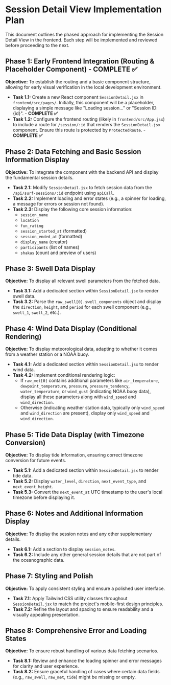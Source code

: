 # Session Detail View Implementation Plan

This document outlines the phased approach for implementing the Session Detail View in the frontend. Each step will be implemented and reviewed before proceeding to the next.

## Phase 1: Early Frontend Integration (Routing & Placeholder Component) - COMPLETE ✅

**Objective:** To establish the routing and a basic component structure, allowing for early visual verification in the local development environment.

*   **Task 1.1:** Create a new React component `SessionDetail.jsx` in `frontend/src/pages/`. Initially, this component will be a placeholder, displaying a simple message like "Loading session..." or "Session ID: {id}". - **COMPLETE ✅**
*   **Task 1.2:** Configure the frontend routing (likely in `frontend/src/App.jsx`) to include a route for `/session/:id` that renders the `SessionDetail.jsx` component. Ensure this route is protected by `ProtectedRoute`. - **COMPLETE ✅**

## Phase 2: Data Fetching and Basic Session Information Display

**Objective:** To integrate the component with the backend API and display the fundamental session details.

*   **Task 2.1:** Modify `SessionDetail.jsx` to fetch session data from the `/api/surf-sessions/:id` endpoint using `apiCall`.
*   **Task 2.2:** Implement loading and error states (e.g., a spinner for loading, a message for errors or session not found).
*   **Task 2.3:** Display the following core session information:
    *   `session_name`
    *   `location`
    *   `fun_rating`
    *   `session_started_at` (formatted)
    *   `session_ended_at` (formatted)
    *   `display_name` (creator)
    *   `participants` (list of names)
    *   `shakas` (count and preview of users)

## Phase 3: Swell Data Display

**Objective:** To display all relevant swell parameters from the fetched data.

*   **Task 3.1:** Add a dedicated section within `SessionDetail.jsx` to render swell data.
*   **Task 3.2:** Parse the `raw_swell[0].swell_components` object and display the `direction`, `height`, and `period` for each swell component (e.g., `swell_1`, `swell_2`, etc.).

## Phase 4: Wind Data Display (Conditional Rendering)

**Objective:** To display meteorological data, adapting to whether it comes from a weather station or a NOAA buoy.

*   **Task 4.1:** Add a dedicated section within `SessionDetail.jsx` to render wind data.
*   **Task 4.2:** Implement conditional rendering logic:
    *   If `raw_met[0]` contains additional parameters like `air_temperature`, `dewpoint_temperature`, `pressure`, `pressure_tendency`, `water_temperature`, or `wind_gust` (indicating NOAA buoy data), display all these parameters along with `wind_speed` and `wind_direction`.
    *   Otherwise (indicating weather station data, typically only `wind_speed` and `wind_direction` are present), display only `wind_speed` and `wind_direction`.

## Phase 5: Tide Data Display (with Timezone Conversion)

**Objective:** To display tide information, ensuring correct timezone conversion for future events.

*   **Task 5.1:** Add a dedicated section within `SessionDetail.jsx` to render tide data.
*   **Task 5.2:** Display `water_level`, `direction`, `next_event_type`, and `next_event_height`.
*   **Task 5.3:** Convert the `next_event_at` UTC timestamp to the user's local timezone before displaying it.

## Phase 6: Notes and Additional Information Display

**Objective:** To display the session notes and any other supplementary details.

*   **Task 6.1:** Add a section to display `session_notes`.
*   **Task 6.2:** Include any other general session details that are not part of the oceanographic data.

## Phase 7: Styling and Polish

**Objective:** To apply consistent styling and ensure a polished user interface.

*   **Task 7.1:** Apply Tailwind CSS utility classes throughout `SessionDetail.jsx` to match the project's mobile-first design principles.
*   **Task 7.2:** Refine the layout and spacing to ensure readability and a visually appealing presentation.

## Phase 8: Comprehensive Error and Loading States

**Objective:** To ensure robust handling of various data fetching scenarios.

*   **Task 8.1:** Review and enhance the loading spinner and error messages for clarity and user experience.
*   **Task 8.2:** Ensure graceful handling of cases where certain data fields (e.g., `raw_swell`, `raw_met`, `tide`) might be missing or empty.
